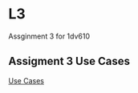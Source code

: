 # L3

Assginment 3 for 1dv610

## Assigment 3 Use Cases

[Use Cases](https://github.com/Strombach/L3/blob/master/use_cases.md)